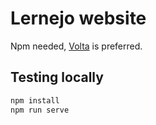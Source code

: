 # Lernejo website

Npm needed, [Volta](https://volta.sh/) is preferred.

## Testing locally

```bash
npm install
npm run serve
```
